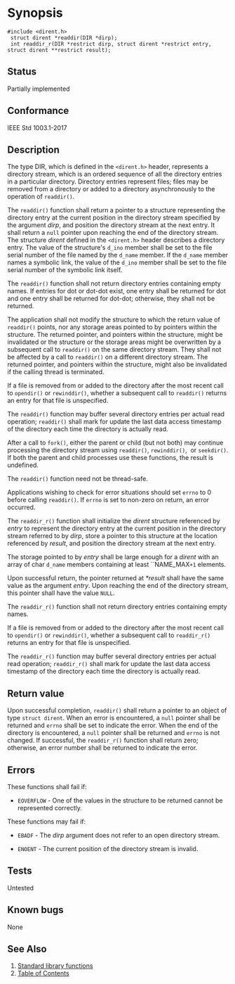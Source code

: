 # Synopsis 
`#include <dirent.h>`</br>
` struct dirent *readdir(DIR *dirp);`</br>
` int readdir_r(DIR *restrict dirp, struct dirent *restrict entry, struct dirent **restrict result);`</br>

## Status
Partially implemented
## Conformance
IEEE Std 1003.1-2017
## Description


The type DIR, which is defined in the `<dirent.h>` header, represents
a directory stream, which is an ordered sequence of all the directory entries in a particular directory. Directory entries
represent files; files may be removed from a directory or added to a directory asynchronously to the operation of
`readdir()`.

The `readdir()` function shall return a pointer to a structure representing the directory entry at the current position in
the directory stream specified by the argument _dirp_, and position the directory stream at the next entry. It shall return a
`null` pointer upon reaching the end of the directory stream. The structure _dirent_ defined in the `<dirent.h>` header describes a directory entry. The value of the structure's
`d_ino` member shall be set to the file serial number of the file named by the `d_name` member. If the `d_name`
member names a symbolic link, the value of the `d_ino` member shall be set to the file serial number of the symbolic link
itself.

The `readdir()` function shall not return directory entries containing empty names. If entries for dot or dot-dot exist,
one entry shall be returned for dot and one entry shall be returned for dot-dot; otherwise, they shall not be returned.

The application shall not modify the structure to which the return value of `readdir()` points, nor any storage areas
pointed to by pointers within the structure. The returned pointer, and pointers within the structure, might be invalidated or the
structure or the storage areas might be overwritten by a subsequent call to `readdir()` on the same directory stream. They
shall not be affected by a call to `readdir()` on a different directory stream. The returned pointer, and pointers within the
structure, might also be invalidated if the calling thread is terminated.

If a file is removed from or added to the directory after the most recent call to `opendir()` or `rewinddir()`, whether a
subsequent call to `readdir()` returns an entry for that file is unspecified.

The `readdir()` function may buffer several directory entries per actual read operation; `readdir()` shall mark for
update the last data access timestamp of the directory each time the directory is actually read.

After a call to `fork()`, either the parent or child (but not both) may continue
processing the directory stream using `readdir()`, `rewinddir()`,   or `seekdir()`.  If both the
parent and child processes use these functions, the result is undefined.

The `readdir()` function need not be thread-safe.

Applications wishing to check for error situations should set `errno` to 0 before calling `readdir()`. If `errno`
is set to non-zero on return, an error occurred.

The ``readdir_r()`` function shall initialize the _dirent_ structure referenced by _entry_ to represent the
directory entry at the current position in the directory stream referred to by _dirp_, store a pointer to this structure at
the location referenced by _result_, and position the directory stream at the next entry.

The storage pointed to by _entry_ shall be large enough for a _dirent_ with an array of char `d_name`
members containing at least ``NAME_MAX`+1` elements.

Upon successful return, the pointer returned at _*result_ shall have the same value as the argument _entry_. Upon
reaching the end of the directory stream, this pointer shall have the value `NULL`.

The ``readdir_r()`` function shall not return directory entries containing empty names.

If a file is removed from or added to the directory after the most recent call to `opendir()` or `rewinddir()`, whether a
subsequent call to ``readdir_r()`` returns an entry for that file is unspecified.

The ``readdir_r()`` function may buffer several directory entries per actual read operation; ``readdir_r()`` shall mark
for update the last data access timestamp of the directory each time the directory is actually read.


## Return value


Upon successful completion, `readdir()` shall return a pointer to an object of type `struct dirent`. When an error is
encountered, a `null` pointer shall be returned and `errno` shall be set to indicate the error. When the end of the directory is
encountered, a `null` pointer shall be returned and `errno` is not changed.
If successful, the `readdir_r()` function shall return zero; otherwise, an error number shall be returned to indicate the
error.


## Errors


These functions shall fail if:


 * `EOVERFLOW` - One of the values in the structure to be returned cannot be represented correctly.


These functions may fail if:

 * `EBADF` - The _dirp_ argument does not refer to an open directory stream.

 * `ENOENT` - The current position of the directory stream is invalid.


## Tests

Untested

## Known bugs

None

## See Also 
1. [Standard library functions](../README.md)
2. [Table of Contents](../../../README.md)
